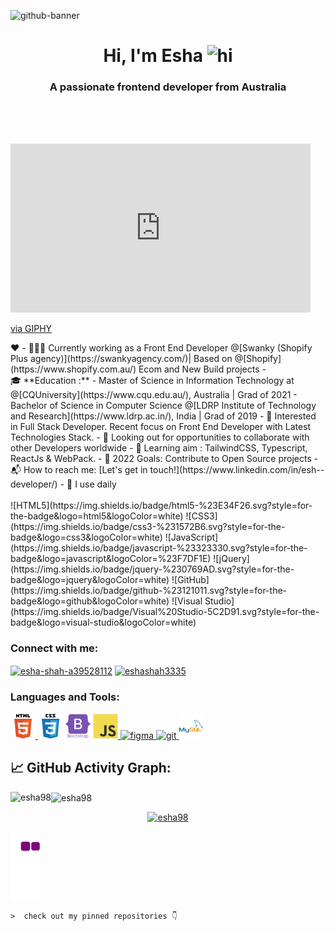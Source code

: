 ![github-banner](https://user-images.githubusercontent.com/60232135/161285768-696d9fa1-d570-4d9b-9e91-dae99ca56fa0.png)

<h1 align="center"> Hi, I'm Esha <img src="https://user-images.githubusercontent.com/1303154/88677602-1635ba80-d120-11ea-84d8-d263ba5fc3c0.gif" width="28px" alt="hi"></h1>
<h3 align="center">A passionate frontend developer from Australia</h3>

<br><br><br>
<iframe src="https://giphy.com/embed/ZbH8qLL8vHXBjrBuO7" width="480" height="270" frameBorder="0" class="giphy-embed" allowFullScreen></iframe><p><a href="https://giphy.com/gifs/COTRE-transparent-cotre-about-me-ZbH8qLL8vHXBjrBuO7">via GIPHY</a></p> ❤️
-  👩🏻‍💻 Currently working as a Front End Developer  @[Swanky (Shopify Plus agency)](https://swankyagency.com/)| Based on @[Shopify](https://www.shopify.com.au/) Ecom and New Build projects
-  🎓 **Education :** 
    - Master of Science in Information Technology at @[CQUniversity](https://www.cqu.edu.au/), Australia | Grad of 2021
	- Bachelor of Science in Computer Science @[LDRP Institute of Technology and Research](https://www.ldrp.ac.in/), India | Grad of 2019 
-  🧐 Interested in Full Stack Developer. Recent focus on Front End Developer with Latest Technologies Stack.
-  👯 Looking out for opportunities to collaborate with other Developers worldwide
-  🌱 Learning aim : TailwindCSS, Typescript, ReactJs  & WebPack.
-  🥅 2022 Goals: Contribute to Open Source projects
-  📬 How to reach me: [Let's get in touch!](https://www.linkedin.com/in/esh--developer/) 
-  🚀 I use daily <br><br>
![HTML5](https://img.shields.io/badge/html5-%23E34F26.svg?style=for-the-badge&logo=html5&logoColor=white) ![CSS3](https://img.shields.io/badge/css3-%231572B6.svg?style=for-the-badge&logo=css3&logoColor=white) ![JavaScript](https://img.shields.io/badge/javascript-%23323330.svg?style=for-the-badge&logo=javascript&logoColor=%23F7DF1E) ![jQuery](https://img.shields.io/badge/jquery-%230769AD.svg?style=for-the-badge&logo=jquery&logoColor=white) ![GitHub](https://img.shields.io/badge/github-%23121011.svg?style=for-the-badge&logo=github&logoColor=white) ![Visual Studio](https://img.shields.io/badge/Visual%20Studio-5C2D91.svg?style=for-the-badge&logo=visual-studio&logoColor=white)

<h3 align="left">Connect with me:</h3>
<p align="left">
<a href="https://www.linkedin.com/in/esh--developer/" target="blank"><img align="center" src="https://raw.githubusercontent.com/rahuldkjain/github-profile-readme-generator/master/src/images/icons/Social/linked-in-alt.svg" alt="esha-shah-a39528112" height="30" width="40" /></a>
<a href="https://www.hackerrank.com/eshashah3335" target="blank"><img align="center" src="https://raw.githubusercontent.com/rahuldkjain/github-profile-readme-generator/master/src/images/icons/Social/hackerrank.svg" alt="eshashah3335" height="30" width="40" /></a>
</p>

<h3 align="left">Languages and Tools:</h3>
<p align="left"> 
    <a href="https://www.w3.org/html/" target="_blank" rel="noreferrer"> <img src="https://raw.githubusercontent.com/devicons/devicon/master/icons/html5/html5-original-wordmark.svg" alt="html5" width="40" height="40"/> </a> 
    <a href="https://www.w3schools.com/css/" target="_blank" rel="noreferrer"> <img src="https://raw.githubusercontent.com/devicons/devicon/master/icons/css3/css3-original-wordmark.svg" alt="css3" width="40" height="40"/></a> 
    <a href="https://getbootstrap.com" target="_blank" rel="noreferrer"><img src="https://raw.githubusercontent.com/devicons/devicon/master/icons/bootstrap/bootstrap-plain-wordmark.svg" alt="bootstrap" width="40" height="40"/></a>
    <a href="https://developer.mozilla.org/en-US/docs/Web/JavaScript" target="_blank" rel="noreferrer"> <img src="https://raw.githubusercontent.com/devicons/devicon/master/icons/javascript/javascript-original.svg" alt="javascript" width="40" height="40"/> </a> 
    <a href="https://www.figma.com/" target="_blank" rel="noreferrer"> <img src="https://www.vectorlogo.zone/logos/figma/figma-icon.svg" alt="figma" width="40" height="40"/> </a> 
    <a href="https://git-scm.com/" target="_blank" rel="noreferrer"> <img src="https://www.vectorlogo.zone/logos/git-scm/git-scm-icon.svg" alt="git" width="40" height="40"/> </a> 
    <a href="https://www.mysql.com/" target="_blank" rel="noreferrer"> <img src="https://raw.githubusercontent.com/devicons/devicon/master/icons/mysql/mysql-original-wordmark.svg" alt="mysql" width="40" height="40"/> </a> 
</p>

## 📈 GitHub Activity Graph:

<p><img align="left" src="https://github-readme-stats.vercel.app/api/top-langs?username=esha98&show_icons=true&locale=en&layout=compact" alt="esha98" /></p>

<p><img align="center" src="https://github-readme-streak-stats.herokuapp.com/?user=esha98&" alt="esha98" /></p>

<p align="center"> <a href="https://github.com/ryo-ma/github-profile-trophy"><img src="https://github-profile-trophy.vercel.app/?username=esha98" alt="esha98" /></a> </p>

![snake gif](https://github.com/Esha98/Esha98/blob/output/github-contribution-grid-snake.gif)

```
>  check out my pinned repositories 👇
```

